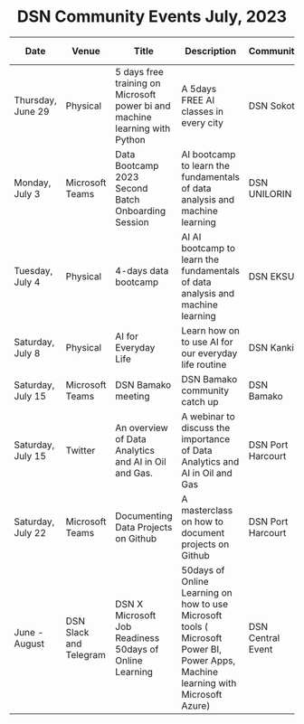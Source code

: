 <h1 align="center">DSN Community Events July, 2023</h1>

<table>
  <thead>
    <tr>
      <th>Date</th>
      <th>Venue</th>
      <th>Title</th>
      <th>Description</th>
      <th>Community</th>
      <th>Registration Link</th>
    </tr>
  </thead>
  <tbody>
    <tr>
      <td>Thursday, June 29</td>
      <td>Physical</td>
      <td>5 days free training on Microsoft power bi and machine learning with Python </td>
      <td>A 5days FREE AI classes in every city	</td>
      <td>DSN Sokoto</td>
      <td><a href="http://bit.ly/DSNStudents">Registration Link</a></td>
    </tr>
    <tr>
      <td>Monday, July 3</td>
      <td>Microsoft Teams</td>
      <td>Data Bootcamp 2023 Second Batch Onboarding Session</td>
      <td>AI bootcamp to learn the fundamentals of data analysis and machine learning</td>
      <td>DSN UNILORIN</td>
      <td><a href="https://bit.ly/databootcamp2023_onboardingsession">Registration Link</a></td>
    </tr>
      <tr>
      <td>Tuesday, July 4</td>
      <td>Physical</td>
      <td>4-days data bootcamp</td>
      <td>AI AI bootcamp to learn the fundamentals of data analysis and machine learning</td>
      <td>DSN EKSU</td>
      <td><a href="bit.ly/3PfUZUm">Registration Link</a></td>
    </tr>
    <tr>
      <td>Saturday, July 8</td>
      <td>Physical</td>
      <td>AI for Everyday Life</td>
      <td>Learn how on to use AI for our everyday life routine</td>
      <td>DSN Kankia</td>
      <td><a href="http://bit.ly/DSN_KC8J23">Registration Link</a></td>
    </tr>
    <tr>
      <td>Saturday, July 15</td>
      <td>Microsoft Teams</td>
      <td>DSN Bamako meeting</td>
      <td>DSN Bamako community catch up</td>
      <td>DSN Bamako</td>
      <td></td>
    </tr>
      <tr>
      <td>Saturday, July 15</td>
      <td>Twitter</td>
      <td>An overview of Data Analytics and AI in Oil and Gas.</td>
      <td>A webinar to discuss the importance of Data Analytics and AI in Oil and Gas</td>
      <td>DSN Port Harcourt</td>
      <td></td>
    </tr>
      <tr>
      <td>Saturday, July 22</td>
      <td>Microsoft Teams</td>
      <td>Documenting Data Projects on Github</td>
      <td>A masterclass on how to document projects on Github</td>
      <td>DSN Port Harcourt</td>
      <td></td>
    </tr>
       <tr>
      <td>June - August</td>
      <td>DSN Slack and Telegram</td>
      <td>DSN X Microsoft Job Readiness 50days of Online Learning</td>
      <td>50days of Online Learning on how to use Microsoft tools ( Microsoft Power BI, Power Apps, Machine learning with Microsoft Azure)</td>
      <td>DSN Central Event</td>
      <td><a href="https://bit.ly/DSN-Microsoft-50days-Learning">Registration Link</a></td>
      </tr>
  </tbody>
</table>
